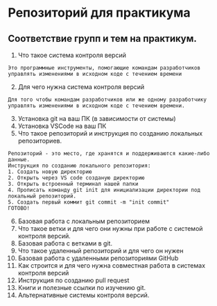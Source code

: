 # Репозиторий для практикума
## Соответствие групп и тем на практикум.

1. Что такое система контроля версий
```
Это программные инструменты, помогающие командам разработчиков управлять изменениями в исходном коде с течением времени
```
2. Для чего нужна система контроля версий
```
Для того чтобы командам разработчиков или же одному разработчику управлять изменениями в исходном коде с течением времени.
```

3. Установка git на ваш ПК (в зависимости от системы)
4. Установка VSCode на ваш ПК
5. Что такое репозиторий и инструкция по созданию локальных репозиториев.
```
Репозиторий - это место, где хранятся и поддерживаются какие-либо данные.
Инструкция по созданию локального репозитория:
1. Создать новую директорию
2. Открыть через VS code созданую директорию
3. Открыть встроенный терминал нашей папки
4. Прописать команду git init для инициализации директории под локальный репозиторий.
5. Создать первый коммит git commit -m "init commit"
ГОТОВО!
```
6. Базовая работа с локальным репозиторием
7. Что такое ветки и для чего они нужны при работе с системой контроля версий.
8. Базовая работа с ветками в git.
9. Что такое удаленный репозиторий и для чего он нужен
10. Базовая работа с удаленными репозиториями GitHub
11. Как строится и для чего нужна совместная работа в системах контроля версий
12. Инструкция по созданию pull request
13. Книги и полезные ссылки по изучению git.
14. Альтернативные системы контроля версий.
